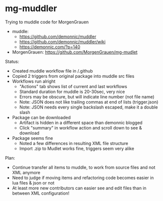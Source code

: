 # mg-muddler

Trying to muddle code for MorgenGrauen

- muddle: 
  - https://github.com/demonnic/muddler
  - https://github.com/demonnic/muddler/wiki 
  - https://demonnic.com/?p=140
- MorgenGrauen: https://github.com/MorgenGrauen/mg-mudlet

Status:
- Created muddle workflow file in /.github
- Copied 2 triggers from original package into muddle src files
- Workflows run alright
  - "Actions" tab shows list of current and last workflows
  - Standard duration for muddle is 20-30sec, very nice
  - Errors may be obscure, but will indicate line number (not file name)
  - Note: JSON does not like trailing commas at end of lists (trigger.json)
  - Note: JSON needs every single backslash escaped, make it a double slash
- Package can be downloaded 
  - Artifact is hidden in a different space than demonnic blogged
  - Click "summary" in workflow action and scroll down to see & download
- Package seems fine
  - Noted a few differences in resulting XML file structure
  - Import .zip to Mudlet works fine, triggers seem very alike

Plan:
- Continue transfer all items to muddle, to work from source files and not XML anymore
- Need to judge if moving items and refactoring code becomes easier in lua files & json or not
- At least more new contributors can easier see and edit files than in between XML configuration!
